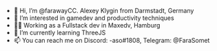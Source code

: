 - 👋 Hi, I’m @farawayCC. Alexey Klygin from Darmstadt, Germany
- 👀 I’m interested in gamedev and productivity techniques
- 👨‍💻 Working as a Fullstack dev in Maxedv, Hamburg
- 🌱 I’m currently learning ThreeJS
- 📫 You can reach me on Discord: -aso#1808, Telegram: @FaraSomet

<!---
farawayCC/farawayCC is a ✨ special ✨ repository because its `README.md` (this file) appears on your GitHub profile.
You can click the Preview link to take a look at your changes.
--->
